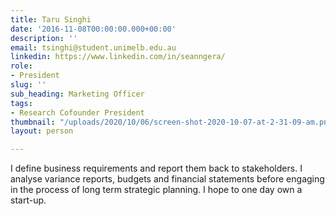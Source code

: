 ```yaml
---
title: Taru Singhi
date: '2016-11-08T00:00:00.000+00:00'
description: ''
email: tsinghi@student.unimelb.edu.au
linkedin: https://www.linkedin.com/in/seanngera/
role:
- President
slug: ''
sub_heading: Marketing Officer
tags:
- Research Cofounder President
thumbnail: "/uploads/2020/10/06/screen-shot-2020-10-07-at-2-31-09-am.png"
layout: person

---
```

I define business requirements and report them back to stakeholders. I analyse variance reports, budgets and financial statements before engaging in the process of long term strategic planning. I hope to one day own a start-up.